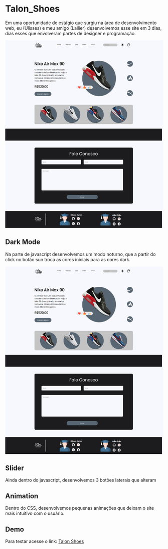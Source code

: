 # Talon_Shoes
Em uma oportunidade de estágio que surgiu na área de desenvolvimento web, eu (Ulisses) e meu amigo (Lallier) desenvolvemos esse site em 3 dias, dias esses que envolveram partes de designer e programação.
<p align="center">
<img src="assets/img/Demo_L.png">
<p>

## Dark Mode
Na parte de javascript desenvolvemos um modo noturno, que a partir do click no botão sun troca as cores iniciais para as cores dark.
<p align="center">
<img src="assets/img/Demo_L.png">
<p>

## Slider
Ainda dentro do javascript, desenvolvemos 3 botões laterais que alteram 
## Animation
Dentro do CSS, desenvolvemos pequenas animações que deixam o site mais intuitivo com o usuário.
## Demo
Para testar acesse o link: 
<a href="https://ulissesjunior.github.io/Talon_Shoes/" target="_blank" >Talon Shoes</a>
